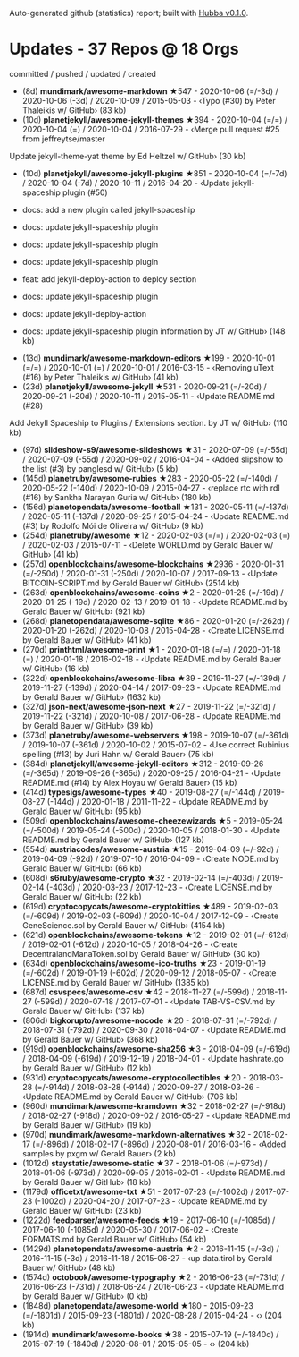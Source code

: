Auto-generated github (statistics) report;
built with [Hubba v0.1.0](https://github.com/rubycoco/git/tree/master/hubba-reports).


# Updates - 37 Repos @ 18 Orgs


committed / pushed / updated / created

- (8d) **mundimark/awesome-markdown** ★547 - 2020-10-06 (=/-3d) / 2020-10-06 (-3d) / 2020-10-09 / 2015-05-03 - ‹Typo (#30) by Peter Thaleikis w/ GitHub› (83 kb)
- (10d) **planetjekyll/awesome-jekyll-themes** ★394 - 2020-10-04 (=/=) / 2020-10-04 (=) / 2020-10-04 / 2016-07-29 - ‹Merge pull request #25 from jeffreytse/master

Update jekyll-theme-yat theme by Ed Heltzel w/ GitHub› (30 kb)
- (10d) **planetjekyll/awesome-jekyll-plugins** ★851 - 2020-10-04 (=/-7d) / 2020-10-04 (-7d) / 2020-10-11 / 2016-04-20 - ‹Update jekyll-spaceship plugin (#50)

* docs: add a new plugin called jekyll-spaceship

* docs: update jekyll-spaceship plugin

* docs: update jekyll-spaceship plugin

* docs: update jekyll-spaceship plugin

* feat: add jekyll-deploy-action to deploy section

* docs: update jekyll-spaceship plugin

* docs: update jekyll-deploy-action

* docs: update jekyll-spaceship plugin information by JT w/ GitHub› (148 kb)
- (13d) **mundimark/awesome-markdown-editors** ★199 - 2020-10-01 (=/=) / 2020-10-01 (=) / 2020-10-01 / 2016-03-15 - ‹Removing uText (#16) by Peter Thaleikis w/ GitHub› (41 kb)
- (23d) **planetjekyll/awesome-jekyll** ★531 - 2020-09-21 (=/-20d) / 2020-09-21 (-20d) / 2020-10-11 / 2015-05-11 - ‹Update README.md (#28)

Add Jekyll Spaceship to Plugins / Extensions section. by JT w/ GitHub› (110 kb)
- (97d) **slideshow-s9/awesome-slideshows** ★31 - 2020-07-09 (=/-55d) / 2020-07-09 (-55d) / 2020-09-02 / 2016-04-04 - ‹Added slipshow to the list (#3) by panglesd w/ GitHub› (5 kb)
- (145d) **planetruby/awesome-rubies** ★283 - 2020-05-22 (=/-140d) / 2020-05-22 (-140d) / 2020-10-09 / 2015-04-27 - ‹replace rtc with rdl (#16) by Sankha Narayan Guria w/ GitHub› (180 kb)
- (156d) **planetopendata/awesome-football** ★131 - 2020-05-11 (=/-137d) / 2020-05-11 (-137d) / 2020-09-25 / 2015-04-24 - ‹Update README.md (#3) by Rodolfo Mói de Oliveira w/ GitHub› (9 kb)
- (254d) **planetruby/awesome** ★12 - 2020-02-03 (=/=) / 2020-02-03 (=) / 2020-02-03 / 2015-07-11 - ‹Delete WORLD.md by Gerald Bauer w/ GitHub› (41 kb)
- (257d) **openblockchains/awesome-blockchains** ★2936 - 2020-01-31 (=/-250d) / 2020-01-31 (-250d) / 2020-10-07 / 2017-09-13 - ‹Update BITCOIN-SCRIPT.md by Gerald Bauer w/ GitHub› (2514 kb)
- (263d) **openblockchains/awesome-coins** ★2 - 2020-01-25 (=/-19d) / 2020-01-25 (-19d) / 2020-02-13 / 2019-01-18 - ‹Update README.md by Gerald Bauer w/ GitHub› (921 kb)
- (268d) **planetopendata/awesome-sqlite** ★86 - 2020-01-20 (=/-262d) / 2020-01-20 (-262d) / 2020-10-08 / 2015-04-28 - ‹Create LICENSE.md by Gerald Bauer w/ GitHub› (41 kb)
- (270d) **printhtml/awesome-print** ★1 - 2020-01-18 (=/=) / 2020-01-18 (=) / 2020-01-18 / 2016-02-18 - ‹Update README.md by Gerald Bauer w/ GitHub› (16 kb)
- (322d) **openblockchains/awesome-libra** ★39 - 2019-11-27 (=/-139d) / 2019-11-27 (-139d) / 2020-04-14 / 2017-09-23 - ‹Update README.md by Gerald Bauer w/ GitHub› (1632 kb)
- (327d) **json-next/awesome-json-next** ★27 - 2019-11-22 (=/-321d) / 2019-11-22 (-321d) / 2020-10-08 / 2017-06-28 - ‹Update README.md by Gerald Bauer w/ GitHub› (39 kb)
- (373d) **planetruby/awesome-webservers** ★198 - 2019-10-07 (=/-361d) / 2019-10-07 (-361d) / 2020-10-02 / 2015-07-02 - ‹Use correct Rubinius spelling (#13) by Juri Hahn w/ Gerald Bauer› (75 kb)
- (384d) **planetjekyll/awesome-jekyll-editors** ★312 - 2019-09-26 (=/-365d) / 2019-09-26 (-365d) / 2020-09-25 / 2016-04-21 - ‹Update README.md (#14) by Alex Hoyau w/ Gerald Bauer› (15 kb)
- (414d) **typesigs/awesome-types** ★40 - 2019-08-27 (=/-144d) / 2019-08-27 (-144d) / 2020-01-18 / 2011-11-22 - ‹Update README.md by Gerald Bauer w/ GitHub› (95 kb)
- (509d) **openblockchains/awesome-cheezewizards** ★5 - 2019-05-24 (=/-500d) / 2019-05-24 (-500d) / 2020-10-05 / 2018-01-30 - ‹Update README.md by Gerald Bauer w/ GitHub› (127 kb)
- (554d) **austriacodes/awesome-austria** ★15 - 2019-04-09 (=/-92d) / 2019-04-09 (-92d) / 2019-07-10 / 2016-04-09 - ‹Create NODE.md by Gerald Bauer w/ GitHub› (66 kb)
- (608d) **s6ruby/awesome-crypto** ★32 - 2019-02-14 (=/-403d) / 2019-02-14 (-403d) / 2020-03-23 / 2017-12-23 - ‹Create LICENSE.md by Gerald Bauer w/ GitHub› (22 kb)
- (619d) **cryptocopycats/awesome-cryptokitties** ★489 - 2019-02-03 (=/-609d) / 2019-02-03 (-609d) / 2020-10-04 / 2017-12-09 - ‹Create GeneScience.sol by Gerald Bauer w/ GitHub› (4154 kb)
- (621d) **openblockchains/awesome-tokens** ★12 - 2019-02-01 (=/-612d) / 2019-02-01 (-612d) / 2020-10-05 / 2018-04-26 - ‹Create DecentralandManaToken.sol by Gerald Bauer w/ GitHub› (30 kb)
- (634d) **openblockchains/awesome-ico-truths** ★23 - 2019-01-19 (=/-602d) / 2019-01-19 (-602d) / 2020-09-12 / 2018-05-07 - ‹Create LICENSE.md by Gerald Bauer w/ GitHub› (1385 kb)
- (687d) **csvspecs/awesome-csv** ★42 - 2018-11-27 (=/-599d) / 2018-11-27 (-599d) / 2020-07-18 / 2017-07-01 - ‹Update TAB-VS-CSV.md by Gerald Bauer w/ GitHub› (137 kb)
- (806d) **bigkorupto/awesome-nocode** ★20 - 2018-07-31 (=/-792d) / 2018-07-31 (-792d) / 2020-09-30 / 2018-04-07 - ‹Update README.md by Gerald Bauer w/ GitHub› (368 kb)
- (919d) **openblockchains/awesome-sha256** ★3 - 2018-04-09 (=/-619d) / 2018-04-09 (-619d) / 2019-12-19 / 2018-04-01 - ‹Update hashrate.go by Gerald Bauer w/ GitHub› (12 kb)
- (931d) **cryptocopycats/awesome-cryptocollectibles** ★20 - 2018-03-28 (=/-914d) / 2018-03-28 (-914d) / 2020-09-27 / 2018-03-26 - ‹Update README.md by Gerald Bauer w/ GitHub› (706 kb)
- (960d) **mundimark/awesome-kramdown** ★32 - 2018-02-27 (=/-918d) / 2018-02-27 (-918d) / 2020-09-02 / 2016-05-27 - ‹Update README.md by Gerald Bauer w/ GitHub› (19 kb)
- (970d) **mundimark/awesome-markdown-alternatives** ★32 - 2018-02-17 (=/-896d) / 2018-02-17 (-896d) / 2020-08-01 / 2016-03-16 - ‹Added samples by pxgm w/ Gerald Bauer› (2 kb)
- (1012d) **staystatic/awesome-static** ★37 - 2018-01-06 (=/-973d) / 2018-01-06 (-973d) / 2020-09-05 / 2016-02-01 - ‹Update README.md by Gerald Bauer w/ GitHub› (18 kb)
- (1179d) **officetxt/awesome-txt** ★51 - 2017-07-23 (=/-1002d) / 2017-07-23 (-1002d) / 2020-04-20 / 2017-07-23 - ‹Update README.md by Gerald Bauer w/ GitHub› (23 kb)
- (1222d) **feedparser/awesome-feeds** ★19 - 2017-06-10 (=/-1085d) / 2017-06-10 (-1085d) / 2020-05-30 / 2017-06-02 - ‹Create FORMATS.md by Gerald Bauer w/ GitHub› (54 kb)
- (1429d) **planetopendata/awesome-austria** ★2 - 2016-11-15 (=/-3d) / 2016-11-15 (-3d) / 2016-11-18 / 2015-06-27 - ‹up data.tirol by Gerald Bauer w/ GitHub› (48 kb)
- (1574d) **octobook/awesome-typography** ★2 - 2016-06-23 (=/-731d) / 2016-06-23 (-731d) / 2018-06-24 / 2016-06-23 - ‹Update README.md by Gerald Bauer w/ GitHub› (0 kb)
- (1848d) **planetopendata/awesome-world** ★180 - 2015-09-23 (=/-1801d) / 2015-09-23 (-1801d) / 2020-08-28 / 2015-04-24 - ‹› (204 kb)
- (1914d) **mundimark/awesome-books** ★38 - 2015-07-19 (=/-1840d) / 2015-07-19 (-1840d) / 2020-08-01 / 2015-05-05 - ‹› (204 kb)
<!-- break -->


